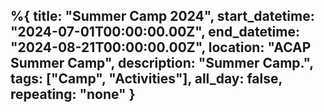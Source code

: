 %{
  title: "Summer Camp 2024",
  start_datetime: "2024-07-01T00:00:00.00Z",
  end_datetime: "2024-08-21T00:00:00.00Z",
  location: "ACAP Summer Camp",
  description: "Summer Camp.",
  tags: ["Camp", "Activities"],
  all_day: false,
  repeating: "none"
}
---
